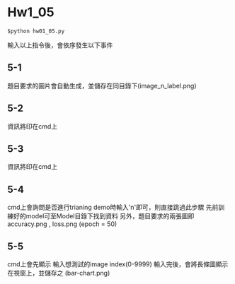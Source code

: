 # Hw1_05

    $python hw01_05.py

輸入以上指令後，會依序發生以下事件

## 5-1

題目要求的圖片會自動生成，並儲存在同目錄下(image_n_label.png)

## 5-2

資訊將印在cmd上

## 5-3

資訊將印在cmd上

## 5-4

cmd上會詢問是否進行trianing
demo時輸入'n'即可，則直接跳過此步驟
先前訓練好的model可至Model目錄下找到資料
另外，題目要求的兩張圖即 accuracy.png , loss.png
(epoch = 50)

## 5-5

cmd上會先顯示 輸入想測試的image index(0-9999)
輸入完後，會將長條圖顯示在視窗上，並儲存之 (bar-chart.png)